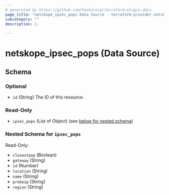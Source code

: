 ```yaml
---
# generated by https://github.com/hashicorp/terraform-plugin-docs
page_title: "netskope_ipsec_pops Data Source - terraform-provider-netskope"
subcategory: ""
description: |-
  
---
```


# netskope_ipsec_pops (Data Source)





<!-- schema generated by tfplugindocs -->
## Schema

### Optional

- `id` (String) The ID of this resource.

### Read-Only

- `ipsec_pops` (List of Object) (see [below for nested schema](#nestedatt--ipsec_pops))

<a id="nestedatt--ipsec_pops"></a>
### Nested Schema for `ipsec_pops`

Read-Only:

- `closestpop` (Boolean)
- `gateway` (String)
- `id` (Number)
- `location` (String)
- `name` (String)
- `probeip` (String)
- `region` (String)


